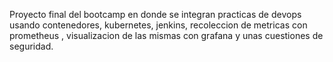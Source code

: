 Proyecto final del bootcamp  en donde se integran practicas de devops usando contenedores, kubernetes, jenkins, recoleccion de metricas con prometheus , visualizacion de las mismas con grafana y unas cuestiones de seguridad. 


